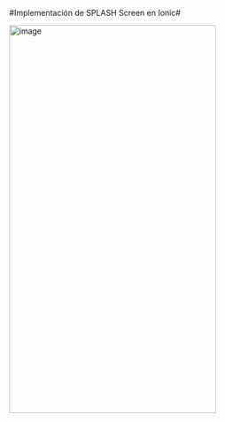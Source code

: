 #Implementación de SPLASH Screen en Ionic#

<img width="373" height="700" alt="image" src="https://github.com/user-attachments/assets/f7267d3d-1f94-4c7b-b4b4-1bd9c7fc9151" />

